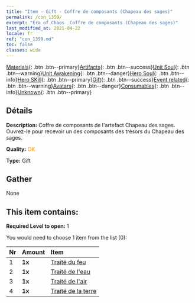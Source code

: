 ```yaml
---
title: "Item - Gift - Coffre de composants (Chapeau des sages)"
permalink: /con_1359/
excerpt: "Era of Chaos  Coffre de composants (Chapeau des sages)"
last_modified_at: 2021-04-22
locale: fr
ref: "con_1359.md"
toc: false
classes: wide
---
```

 [Materials](/ItemsFR/){: .btn .btn--primary}[Artifacts](/ItemsFR/Artifacts/){: .btn .btn--success}[Unit Soul](/ItemsFR/UnitSoul/){: .btn .btn--warning}[Unit Awakening](/ItemsFR/UnitAwakening/){: .btn .btn--danger}[Hero Soul](/ItemsFR/HeroSoul/){: .btn .btn--info}[Hero SKill](/ItemsFR/HeroSkill/){: .btn .btn--primary}[Gift](/ItemsFR/Gift/){: .btn .btn--success}[Event related](/ItemsFR/Events/){: .btn .btn--warning}[Avatars](/ItemsFR/Avatars/){: .btn .btn--danger}[Consumables](/ItemsFR/Consumables/){: .btn .btn--info}[Unknown](/ItemsFR/Unknown/){: .btn .btn--primary}

## Détails
 **Description:** Coffre de composants de l'artefact Chapeau des sages. Ouvrez-le pour recevoir un des composants des trésors du Chapeau des sages.

 **Quality:** <span style="color: #FF8C00">OK</span>

 **Type:** Gift

## Gather

  None

## This item contains:

 **Required Level to open:** 1

 You would need to choose 1 item from the list (0):

  | Nr | Amount |     Item    |
  |:---|:-------|:------------|
  | 1 |  **1x** | [Traité du feu](/fr/Items/art_178/) |  | 
  | 2 |  **1x** | [Traité de l'eau](/fr/Items/art_179/) |  | 
  | 3 |  **1x** | [Traité de l'air](/fr/Items/art_180/) |  | 
  | 4 |  **1x** | [Traité de la terre](/fr/Items/art_181/) |  | 
